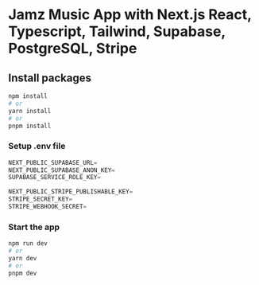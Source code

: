 # Jamz Music App with Next.js React, Typescript, Tailwind, Supabase, PostgreSQL, Stripe

## Install packages

```bash
npm install
# or
yarn install
# or
pnpm install
```

### Setup .env file

```js
NEXT_PUBLIC_SUPABASE_URL=
NEXT_PUBLIC_SUPABASE_ANON_KEY=
SUPABASE_SERVICE_ROLE_KEY=

NEXT_PUBLIC_STRIPE_PUBLISHABLE_KEY=
STRIPE_SECRET_KEY=
STRIPE_WEBHOOK_SECRET=
```

### Start the app

```bash
npm run dev
# or
yarn dev
# or
pnpm dev
```
